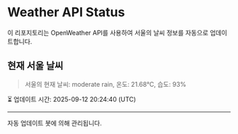 
# Weather API Status

이 리포지토리는 OpenWeather API를 사용하여 서울의 날씨 정보를 자동으로 업데이트합니다.

## 현재 서울 날씨
> 서울의 현재 날씨: moderate rain, 온도: 21.68°C, 습도: 93%

⏳ 업데이트 시간: 2025-09-12 20:24:40 (UTC)

---
자동 업데이트 봇에 의해 관리됩니다.
